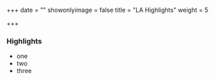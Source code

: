 +++
date = ""
showonlyimage = false
title = "LA Highlights"
weight = 5

+++

### Highlights

* one
* two
* three